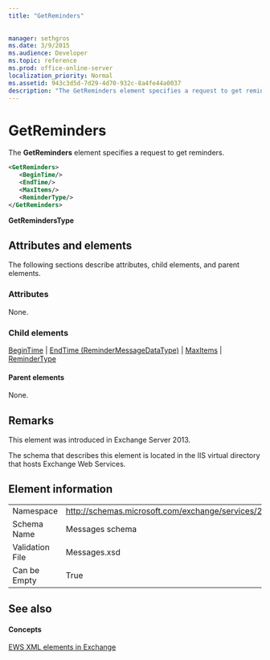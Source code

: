```yaml
---
title: "GetReminders"
 
 
manager: sethgros
ms.date: 3/9/2015
ms.audience: Developer
ms.topic: reference
ms.prod: office-online-server
localization_priority: Normal
ms.assetid: 943c3d5d-7d29-4d70-932c-8a4fe44a0037
description: "The GetReminders element specifies a request to get reminders."
---
```


# GetReminders

The **GetReminders** element specifies a request to get reminders. 
  
```XML
<GetReminders>
   <BeginTime/>
   <EndTime/>
   <MaxItems/>
   <ReminderType/>
</GetReminders>

```

 **GetRemindersType**
## Attributes and elements

The following sections describe attributes, child elements, and parent elements.
  
### Attributes

None.
  
### Child elements

[BeginTime](begintime.md) | [EndTime (ReminderMessageDataType)](endtime-remindermessagedatatype.md) | [MaxItems](maxitems.md) | [ReminderType](remindertype.md)
  
#### Parent elements

None.
  
## Remarks

This element was introduced in Exchange Server 2013.
  
The schema that describes this element is located in the IIS virtual directory that hosts Exchange Web Services.
  
## Element information

|||
|:-----|:-----|
|Namespace  <br/> |http://schemas.microsoft.com/exchange/services/2006/messages  <br/> |
|Schema Name  <br/> |Messages schema  <br/> |
|Validation File  <br/> |Messages.xsd  <br/> |
|Can be Empty  <br/> |True  <br/> |
   
## See also

#### Concepts

[EWS XML elements in Exchange](ews-xml-elements-in-exchange.md)


